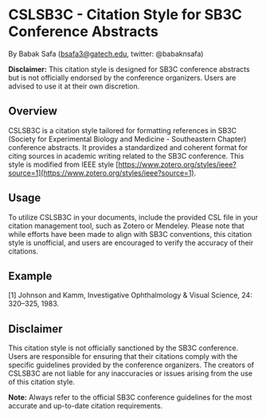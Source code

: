 # CSLSB3C - Citation Style for SB3C Conference Abstracts
By Babak Safa (bsafa3@gatech.edu, twitter: @babaknsafa)

**Disclaimer:** This citation style is designed for SB3C conference abstracts but is not officially endorsed by the conference organizers. Users are advised to use it at their own discretion.

## Overview
CSLSB3C is a citation style tailored for formatting references in SB3C (Society for Experimental Biology and Medicine - Southeastern Chapter) conference abstracts. It provides a standardized and coherent format for citing sources in academic writing related to the SB3C conference. This style is modified from IEEE style [https://www.zotero.org/styles/ieee?source=1](https://www.zotero.org/styles/ieee?source=1).

## Usage
To utilize CSLSB3C in your documents, include the provided CSL file in your citation management tool, such as Zotero or Mendeley. Please note that while efforts have been made to align with SB3C conventions, this citation style is unofficial, and users are encouraged to verify the accuracy of their citations.

## Example
[1]	Johnson and Kamm, Investigative Ophthalmology & Visual Science, 24: 320–325, 1983.


## Disclaimer
This citation style is not officially sanctioned by the SB3C conference. Users are responsible for ensuring that their citations comply with the specific guidelines provided by the conference organizers. The creators of CSLSB3C are not liable for any inaccuracies or issues arising from the use of this citation style.

**Note:** Always refer to the official SB3C conference guidelines for the most accurate and up-to-date citation requirements.

